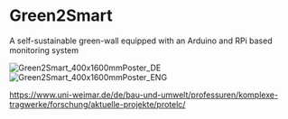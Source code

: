 # Green2Smart
A self-sustainable green-wall equipped with an Arduino and RPi based monitoring system

![Green2Smart_400x1600mmPoster_DE](https://github.com/user-attachments/assets/822f518f-4fea-4199-bcdc-23a2b5c1dc42)
![Green2Smart_400x1600mmPoster_ENG](https://github.com/user-attachments/assets/08cbee4e-1663-412e-a6ef-9d4dc2218c11)


https://www.uni-weimar.de/de/bau-und-umwelt/professuren/komplexe-tragwerke/forschung/aktuelle-projekte/protelc/
